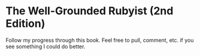 The Well-Grounded Rubyist (2nd Edition)
===

Follow my progress through this book. Feel free to pull, comment, etc. if you see something I could do better.
